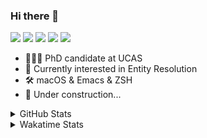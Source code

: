 ### Hi there 👋

[![](https://img.shields.io/badge/-Email-325180?logo=maildotru&logoColor=white&style=flat-square)](mailto:hi@wang.tianshu.me)
[![](https://img.shields.io/badge/-GitHub-black?logo=GitHub&style=flat-square)](https://github.com/tshu-w)
[![](https://img.shields.io/badge/-Telegram-26a5e4?labelColor=fafafa&logo=telegram&style=flat-square)](https://t.me/tshu_w) 
[![](https://img.shields.io/badge/-Twitter-1da1f2?logo=Twitter&logoColor=white&style=flat-square)](https://twitter.com/tshu_w)
[![](https://komarev.com/ghpvc/?username=tshu-w&color=blueviolet&style=flat-square)]()



- 🧑🏻‍🎓 PhD candidate at UCAS
- 🔭 Currently interested in Entity Resolution
- 🛠 macOS & Emacs & ZSH
- 🚧 Under construction...

<details>

<summary>GitHub Stats</summary>

![Tianshu's GitHub stats](https://github-readme-stats.vercel.app/api?username=tshu-w&show_icons=true&theme=buefy&count_private=true)
  
</details>


<details>
  <summary>Wakatime Stats</summary>

  Currently, files accessed by tramp cannot be tracked by wakatime, see https://github.com/wakatime/wakatime-mode/issues/27
  <br>
  
<!--START_SECTION:waka-->
**I'm an Early 🐤** 

```text
🌞 Morning    57 commits     █████░░░░░░░░░░░░░░░░░░░░   19.86% 
🌆 Daytime    138 commits    ████████████░░░░░░░░░░░░░   48.08% 
🌃 Evening    87 commits     ███████░░░░░░░░░░░░░░░░░░   30.31% 
🌙 Night      5 commits      ░░░░░░░░░░░░░░░░░░░░░░░░░   1.74%

```
📅 **I'm Most Productive on Monday** 

```text
Monday       82 commits     ███████░░░░░░░░░░░░░░░░░░   28.57% 
Tuesday      54 commits     ████░░░░░░░░░░░░░░░░░░░░░   18.82% 
Wednesday    21 commits     █░░░░░░░░░░░░░░░░░░░░░░░░   7.32% 
Thursday     32 commits     ██░░░░░░░░░░░░░░░░░░░░░░░   11.15% 
Friday       40 commits     ███░░░░░░░░░░░░░░░░░░░░░░   13.94% 
Saturday     30 commits     ██░░░░░░░░░░░░░░░░░░░░░░░   10.45% 
Sunday       28 commits     ██░░░░░░░░░░░░░░░░░░░░░░░   9.76%

```


📊 **This Week I Spent My Time On** 

```text
💬 Programming Languages: 
sh                       14 hrs 44 mins      ████████████░░░░░░░░░░░░░   47.91% 
Emacs Lisp               7 hrs 28 mins       ██████░░░░░░░░░░░░░░░░░░░   24.26% 
Org                      5 hrs 31 mins       ████░░░░░░░░░░░░░░░░░░░░░   17.95% 
Python                   1 hr 32 mins        █░░░░░░░░░░░░░░░░░░░░░░░░   5.02% 
Other                    1 hr 16 mins        █░░░░░░░░░░░░░░░░░░░░░░░░   4.16%

🔥 Editors: 
Emacs                    16 hrs 1 min        █████████████░░░░░░░░░░░░   52.09% 
Zsh                      14 hrs 44 mins      ████████████░░░░░░░░░░░░░   47.91%

🐱‍💻 Projects: 
emacs                    8 hrs 16 mins       ██████░░░░░░░░░░░░░░░░░░░   26.88% 
universal-blocker        7 hrs 13 mins       █████░░░░░░░░░░░░░░░░░░░░   23.47% 
Terminal                 6 hrs 28 mins       █████░░░░░░░░░░░░░░░░░░░░   21.05% 
Unknown Project          6 hrs 18 mins       █████░░░░░░░░░░░░░░░░░░░░   20.5% 
dotfiles                 1 hr 39 mins        █░░░░░░░░░░░░░░░░░░░░░░░░   5.41%

💻 Operating System: 
Mac                      21 hrs 25 mins      █████████████████░░░░░░░░   69.58% 
Linux                    9 hrs 21 mins       ███████░░░░░░░░░░░░░░░░░░   30.42%

```

**I Mostly Code in Python** 

```text
Python                   8 repos             ██████████░░░░░░░░░░░░░░░   40.0% 
HTML                     2 repos             ██░░░░░░░░░░░░░░░░░░░░░░░   10.0% 
Emacs Lisp               2 repos             ██░░░░░░░░░░░░░░░░░░░░░░░   10.0% 
JavaScript               2 repos             ██░░░░░░░░░░░░░░░░░░░░░░░   10.0% 
TeX                      2 repos             ██░░░░░░░░░░░░░░░░░░░░░░░   10.0%

```



 Last Updated on 15/03/2022 08:06:23 UTC
<!--END_SECTION:waka-->
</details>
